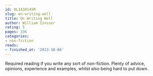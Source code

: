 ```yaml
---
id: OL3430145M
slug: on-writing-well
title: On Writing Well
author: William Zinsser
rating: 5
pages: 336
categories:
- non-fiction
reads:
- finished_at: '2013-10-06'
---
```

Required reading if you write any sort of non-fiction. Plenty of advice, opinions, experience and examples, whilst also being hard to put down.
